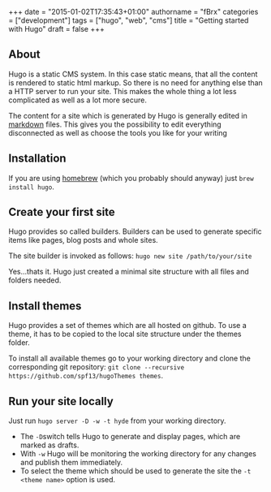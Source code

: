 +++
date = "2015-01-02T17:35:43+01:00"
authorname = "fBrx"
categories = ["development"]
tags = ["hugo", "web", "cms"]
title = "Getting started with Hugo"
draft = false
+++

## About

Hugo is a static CMS system. In this case static means, that all the content is rendered to static html markup. So there is no need for anything else than a HTTP server to run your site. This makes the whole thing a lot less complicated as well as a lot more secure.

The content for a site which is generated by Hugo is generally edited in [markdown](http://daringfireball.net/projects/markdown/syntax) files. This gives you the possibility to edit everything disconnected as well as choose the tools you like for your writing

## Installation

If you are using [homebrew](http://brew.sh/) (which you probably should anyway) just ``` brew install hugo ```.

## Create your first site

Hugo provides so called builders. Builders can be used to generate specific items like pages, blog posts and whole sites.

The site builder is invoked as follows: ```hugo new site /path/to/your/site```

Yes...thats it. Hugo just created a minimal site structure with all files and folders needed.

## Install themes

Hugo provides a set of themes which are all hosted on github. To use a theme, it has to be copied to the local site structure under the themes folder.

To install all available themes go to your working directory and clone the corresponding git repository: ```git clone --recursive https://github.com/spf13/hugoThemes themes```.

## Run your site locally

Just run ```hugo server -D -w -t hyde``` from your working directory.

* The ``-D``switch tells Hugo to generate and display pages, which are marked as drafts.
* With ```-w``` Hugo will be monitoring the working directory for any changes and publish them immediately.
* To select the theme which should be used to generate the site the ```-t <theme name>``` option is used.
